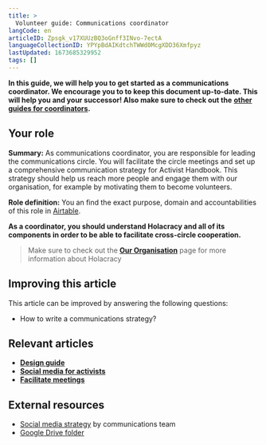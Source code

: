 ```yaml
---
title: >
  Volunteer guide: Communications coordinator
langCode: en
articleID: Zpsgk_v17XUUzBQ3oGnff3INvo-7ectA
languageCollectionID: YPYpBdAIKdtchTWWd0McgXDD36Xmfpyz
lastUpdated: 1673685329952
tags: []
---
```


**In this guide, we will help you to get started as a communications coordinator. We encourage you to to keep this document up-to-date. This will help you and your successor! Also make sure to check out the** [**other guides for coordinators**](/support/core)**.**

## Your role

**Summary:** As communications coordinator, you are responsible for leading the communications circle. You will facilitate the circle meetings and set up a comprehensive communication strategy for Activist Handbook. This strategy should help us reach more people and engage them with our organisation, for example by motivating them to become volunteers.

**Role definition:** You an find the exact purpose, domain and accountabilities of this role in [Airtable](https://airtable.com/shr6GqOJ7587fNbEn/tbloV4g8loVisebVz/viwcTSIOwzDuE9XBn/recPngfOY6WG8KUAo).

**As a coordinator, you should understand Holacracy and all of its components in order to be able to facilitate cross-circle cooperation.**

> Make sure to check out the [**Our Organisation**](/support/organisation) page for more information about Holacracy

## Improving this article

This article can be improved by answering the following questions:

-   How to write a communications strategy?

## Relevant articles

-   [**Design guide**](/support/communication/design-guide)
-   [**Social media for activists**](/tools/social-media)
-   [**Facilitate meetings**](/support/core/facilitate-meetings)

## External resources

-   [Social media strategy](https://docs.google.com/document/d/1w4R7iziRH2T9sDiE5yZC8IXwoyY7O9pL1B425SRSWYE/edit#heading=h.iphgnwfixd7l) by communications team
-   [Google Drive folder](https://drive.google.com/drive/u/0/folders/1VYanhnyFSG9KxrgQrv2UuHuUKx2NIyoK)